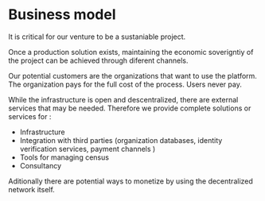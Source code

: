 
# Business model

It is critical for our venture to be a sustaniable project.

Once a production solution exists, maintaining the economic soverigntiy of the project can be achieved through diferent channels.

Our potential customers are the organizations that want to use the platform. The organization pays for the full cost of the process. Users never pay.

While the infrastructure is open and descentralized, there are external services that may be needed. Therefore we provide complete solutions or services for :

- Infrastructure
- Integration with third parties (organization databases, identity verification services, payment channels )
- Tools for managing census
- Consultancy

Aditionally there are potential ways to monetize by using the decentralized network itself.